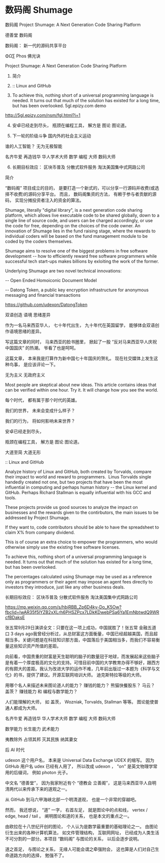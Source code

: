 # 数码阁 Shumage

数码阁 Project Shumage: A Next Generation Code Sharing Platform

德善堂 数码阁

数码阁： 新一代的源码共享平台

ΦΩ∑ Phos 佛光诀

Project Shumage: A Next Generation Code Sharing Platform

1. 简介

2. :: Linux and GitHub

3. To achieve this, nothing short of a universal programming language is needed. It turns out that much of the solution has existed for a long time, but has been overlooked. 5gl.epizy.com demo

http://5gl.epizy.com/nsm/fgl.html?i=1

4. 安卓已经走到尽头， 瓶颈在编程工具， 解方是 图论 图论道。

5. 下一轮的阶级斗争 国内外的社会主义运动

谁的人工智能？ 无为无极智能

名齐牛爱 再造钱华 华人学术大师 数学 编程 大师 数码大师

6. 长期目标效应： 区块币普及 分散式软件服务 淘汰美国集中式网路公司


简介

“数码阁” 项目成立的目的， 是要打造一个新式的，可以分享一行源码并收费(或选择不收费)的源码分享平台。 而且， 数码阁集资的方法， 有赖于参与者贡献的源码， 实现分摊投资者注入的资金的算法。

Shumage, literally "digital library", is a next generation code sharing platform, which allows live executable code to be shared globally, down to a single line of source code, and users can be charged accordingly, or use the code for free, depending on the choices of the code owner. An innovation of Shumage lies in the fund raising stage, where the rewards to individual coders will be based on the fund management module to be coded by the coders themselves. 

Shumage aims to resolve one of the biggest problems in free software development -- how to efficiently reward free software programmers while successful tech start-ups makes billions by exloiting the work of the former.

Underlying Shumage are two novel technical innovations:

-- Open Ended Homoiconic Document Model

-- Datong Token, a public key encryption infrastructure for anonymous messaging and financial transactions

https://github.com/udexon/DatongToken

双语创造 语境 思绪差异

作为一名马来西亚华人， 七十年代出生， 九十年代在英国留学， 能够体会双语创作语境思绪的差异。  

写这篇文章的同时， 马来西亚的脸书圈里， 掀起了一股 “反对马来西亚华人庆祝中国国庆” 的热潮。 爷看了也是呵呵。

这篇文章， 本来我是打算作为新中国七十年国庆的贺礼。 现在社交媒体上发生这种鸟事， 是应该评论一下。


无为主义 无政府主义

Most people are skeptical about new ideas. This article contains ideas that can be verified within one hour. Try it. It will change how you see the world. 

每个时代， 都有属于那个时代的英雄。

我们的世界， 未来会变成什么样子？ 

我们的行为， 将如何影响未来世界？

安卓已经走到尽头， 

瓶颈在编程工具， 解方是 图论 图论道。

大道至简 大道无形 

:: Linux and GitHub

Analyze history of Linux and GitHub, both created by Torvalds, compare their impact to world and reward to programmers. 
Linus Torvalds single handedly created not one, but two projects that have been the most influential in computing and perhaps human history -- the Linux kernel and GitHub. Perhaps Richard Stallman is equally influential with his GCC and tools. 

These projects provide us good sources to analyze the impact on businesses and the rewards given to the contirbutors, the main issues to be addressed by Project Shumage. 

If they want to, code contributors should be able to have the spreadsheet to claim X% from company dividend. 

This is of course an extra choice to empower the programmers, who would otherwise simply use the existing free software licenses. 

To achieve this, nothing short of a universal programming language is needed. It turns out that much of the solution has existed for a long time, but has been overlooked.

The percentages calculated using Shumage may be used as a reference only as programmers or their agent may impose an agent fees directly to investors they introduce, just like any other business deals. 

长期目标效应： 区块币普及 分散式软件服务 淘汰美国集中式网路公司


https://mp.weixin.qq.com/s/hbjRBB_Zp6D4ky-Do_K5Ow?fbclid=IwAR35f5lYZB2xXLrh6PHSZPcx7LDkKDwebPSa6Ya1EmNbtwdQ9WRcfBDaksE

张五常9月29日演讲全文：只要在这一项上成功，中国就胜了！张五常 金融五道口 3 days ago我曾经分析过，从总财富这方面衡量，中国已经超越美国，而且超相当多。关键问题是在科技知识那方面，中国落后于美国相当多，而我们不容易衡量这些知识资产所值的差距。

向前看，中国贵重的财富是天生聪明的脑子的数量冠于地球，而发展起来这些脑子是有着一个厚度极高的文化的支持。可惜目前中国的大学教育办得不够好，跟西方的有颇大的差距。我认为改进大学的运作不难，几年前出版过一本题为《科学与文化》的书，提供了建议。开源互联网培训大师。 迪克斯特拉等级的大师。 


用哪个名人来描述未来图论道人的能力？ 赚钱的能力？ 熊猫快餐股东？ 马云？ 盖茨？ 赚钱能力 和 编程与数学能力？ 

人们能理解的大师， 如 盖茨， Wozniak, Torvalds, Stallman 等等。 图论能使普通人都成为大师。 

名齐牛爱 再造钱华 华人学术大师 数学 编程 大师 数码大师

数学能力 长生能力 武术能力

夷教除外 占领其邦 灭其民族 纳其妻女

后 AI 时代

udexon 这个用户名， 本来是 Universal Data Exchange UDEX 的缩写。 因为 GitHub 用户名 udex 已经有人用了， 所以改成 udexon ， "on" 是英文物理学常用的后缀词， 例如 photon 光子。

中文名 “德善堂”， 因为我家附近有个 “德教会 立善阁”， 这是马来西亚华人自明清两代以来传承下来的道观之一。 

从 GitHub 到马六甲海峡北部一个明清道观， 也是一个非常的穿越吧。

然而， 我还想说， “道” 一字， 右首左足， 就是图论中的点和线， vertex / edge, head / tail 。 阐明图论和道的关系， 也是本文的重点之一。

由欧拉在十八世纪开创的图论， 个人认为是数学最重要的基础理论之一。 由图论衍生出来的各种计算机算法， 如文件管理结构， 互联网网址， 已经成为人类生活不可分割的一部分。本项目 “数码阁” 与图论的关系， 以后会逐步说明。

道之首足， 与图论之关系， 无缘人可能会谓之牵强附会， 这也算是人们对自己生命道路方向的选择， 勉强不了。 



